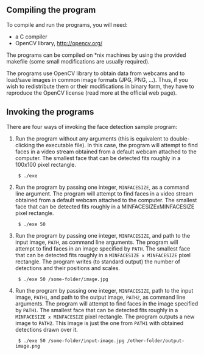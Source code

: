 ## Compiling the program

To compile and run the programs, you will need:

* a C compiler
* OpenCV library, <http://opencv.org/>

The programs can be compiled on *nix machines by using the provided makefile (some small modifications are usually required).

The programs use OpenCV library to obtain data from webcams and to load/save images in common image formats (JPG, PNG, ...).
Thus, if you wish to redistribute them or their modifications in binary form, they have to reproduce the OpenCV license (read more at the official web page).

## Invoking the programs

There are four ways of invoking the face detection sample program:

1. Run the program without any arguments (this is equivalent to double-clicking the executable file). In this case, the program will attempt to find faces in a video stream obtained from a default webcam attached to the computer. The smallest face that can be detected fits roughly in a 100x100 pixel rectangle.

		$ ./exe

2. Run the program by passing one integer, `MINFACESIZE`, as a command line argument. The program will attempt to find faces in a video stream obtained from a default webcam attached to the computer. The smallest face that can be detected fits roughly in a MINFACESIZExMINFACESIZE pixel rectangle.

		$ ./exe 50

3. Run the program by passing one integer, `MINFACESIZE`, and path to the input image, `PATH`, as command line arguments. The program will attempt to find faces in an image specified by `PATH`. The smallest face that can be detected fits roughly in a `MINFACESIZE x MINFACESIZE` pixel rectangle. The program writes (to standard output) the number of detections and their positions and scales.

		$ ./exe 50 /some-folder/image.jpg

4. Run the program by passing one integer, `MINFACESIZE`, path to the input image, `PATH1`, and path to the output image, `PATH2`, as command line arguments. The program will attempt to find faces in the image specified by `PATH1`. The smallest face that can be detected fits roughly in a `MINFACESIZE x MINFACESIZE` pixel rectangle. The program outputs a new image to `PATH2`. This image is just the one from `PATH1` with obtained detections drawn over it.

		$ ./exe 50 /some-folder/input-image.jpg /other-folder/output-image.png
